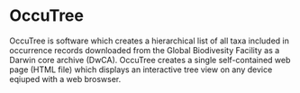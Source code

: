 # OccuTree

OccuTree is software which creates a hierarchical list of all taxa included in occurrence records downloaded from the Global Biodivesity Facility as a Darwin core archive (DwCA). OccuTree creates a single self-contained web page (HTML file) which displays an interactive tree view on any device eqiuped with a web broswser.  
